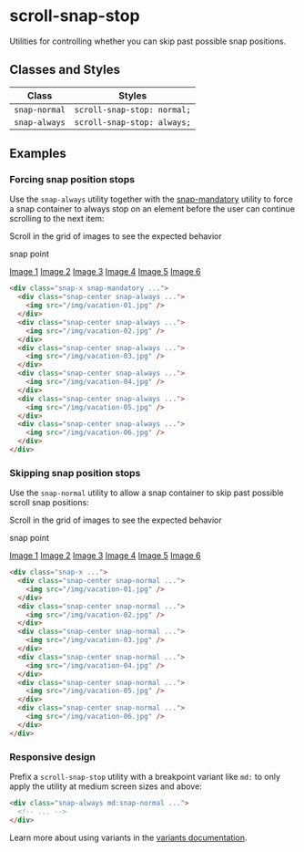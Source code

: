 # scroll-snap-stop

Utilities for controlling whether you can skip past possible snap positions.

## Classes and Styles

| Class        | Styles                      |
|--------------|-----------------------------|
| `snap-normal` | `scroll-snap-stop: normal;` |
| `snap-always` | `scroll-snap-stop: always;` |

## Examples

### Forcing snap position stops

Use the `snap-always` utility together with the [snap-mandatory](https://tailwindcss.com/docs/scroll-snap-type#mandatory-scroll-snapping) utility to force a snap container to always stop on an element before the user can continue scrolling to the next item:

Scroll in the grid of images to see the expected behavior

snap point

[Image 1](https://images.unsplash.com/photo-1604999565976-8913ad2ddb7c?ixlib=rb-1.2.1&ixid=MnwxMjA3fDB8MHxwaG90by1wYWdlfHx8fGVufDB8fHx8&auto=format&fit=crop&w=320&h=160&q=80)
[Image 2](https://images.unsplash.com/photo-1540206351-d6465b3ac5c1?ixlib=rb-1.2.1&ixid=MnwxMjA3fDB8MHxwaG90by1wYWdlfHx8fGVufDB8fHx8&auto=format&fit=crop&w=320&h=160&q=80)
[Image 3](https://images.unsplash.com/photo-1622890806166-111d7f6c7c97?ixlib=rb-1.2.1&ixid=MnwxMjA3fDB8MHxwaG90by1wYWdlfHx8fGVufDB8fHx8&auto=format&fit=crop&w=320&h=160&q=80)
[Image 4](https://images.unsplash.com/photo-1590523277543-a94d2e4eb00b?ixlib=rb-1.2.1&ixid=MnwxMjA3fDB8MHxwaG90by1wYWdlfHx8fGVufDB8fHx8&auto=format&fit=crop&w=320&h=160&q=80)
[Image 5](https://images.unsplash.com/photo-1575424909138-46b05e5919ec?ixlib=rb-1.2.1&ixid=MnwxMjA3fDB8MHxwaG90by1wYWdlfHx8fGVufDB8fHx8&auto=format&fit=crop&w=320&h=160&q=80)
[Image 6](https://images.unsplash.com/photo-1559333086-b0a56225a93c?ixlib=rb-1.2.1&ixid=MnwxMjA3fDB8MHxwaG90by1wYWdlfHx8fGVufDB8fHx8&auto=format&fit=crop&w=320&h=160&q=80)

```html
<div class="snap-x snap-mandatory ...">
  <div class="snap-center snap-always ...">
    <img src="/img/vacation-01.jpg" />
  </div>
  <div class="snap-center snap-always ...">
    <img src="/img/vacation-02.jpg" />
  </div>
  <div class="snap-center snap-always ...">
    <img src="/img/vacation-03.jpg" />
  </div>
  <div class="snap-center snap-always ...">
    <img src="/img/vacation-04.jpg" />
  </div>
  <div class="snap-center snap-always ...">
    <img src="/img/vacation-05.jpg" />
  </div>
  <div class="snap-center snap-always ...">
    <img src="/img/vacation-06.jpg" />
  </div>
</div>
```

### Skipping snap position stops

Use the `snap-normal` utility to allow a snap container to skip past possible scroll snap positions:

Scroll in the grid of images to see the expected behavior

snap point

[Image 1](https://images.unsplash.com/photo-1604999565976-8913ad2ddb7c?ixlib=rb-1.2.1&ixid=MnwxMjA3fDB8MHxwaG90by1wYWdlfHx8fGVufDB8fHx8&auto=format&fit=crop&w=320&h=160&q=80)
[Image 2](https://images.unsplash.com/photo-1540206351-d6465b3ac5c1?ixlib=rb-1.2.1&ixid=MnwxMjA3fDB8MHxwaG90by1wYWdlfHx8fGVufDB8fHx8&auto=format&fit=crop&w=320&h=160&q=80)
[Image 3](https://images.unsplash.com/photo-1622890806166-111d7f6c7c97?ixlib=rb-1.2.1&ixid=MnwxMjA3fDB8MHxwaG90by1wYWdlfHx8fGVufDB8fHx8&auto=format&fit=crop&w=320&h=160&q=80)
[Image 4](https://images.unsplash.com/photo-1590523277543-a94d2e4eb00b?ixlib=rb-1.2.1&ixid=MnwxMjA3fDB8MHxwaG90by1wYWdlfHx8fGVufDB8fHx8&auto=format&fit=crop&w=320&h=160&q=80)
[Image 5](https://images.unsplash.com/photo-1575424909138-46b05e5919ec?ixlib=rb-1.2.1&ixid=MnwxMjA3fDB8MHxwaG90by1wYWdlfHx8fGVufDB8fHx8&auto=format&fit=crop&w=320&h=160&q=80)
[Image 6](https://images.unsplash.com/photo-1559333086-b0a56225a93c?ixlib=rb-1.2.1&ixid=MnwxMjA3fDB8MHxwaG90by1wYWdlfHx8fGVufDB8fHx8&auto=format&fit=crop&w=320&h=160&q=80)

```html
<div class="snap-x ...">
  <div class="snap-center snap-normal ...">
    <img src="/img/vacation-01.jpg" />
  </div>
  <div class="snap-center snap-normal ...">
    <img src="/img/vacation-02.jpg" />
  </div>
  <div class="snap-center snap-normal ...">
    <img src="/img/vacation-03.jpg" />
  </div>
  <div class="snap-center snap-normal ...">
    <img src="/img/vacation-04.jpg" />
  </div>
  <div class="snap-center snap-normal ...">
    <img src="/img/vacation-05.jpg" />
  </div>
  <div class="snap-center snap-normal ...">
    <img src="/img/vacation-06.jpg" />
  </div>
</div>
```

### Responsive design

Prefix a `scroll-snap-stop` utility with a breakpoint variant like `md:` to only apply the utility at medium screen sizes and above:

```html
<div class="snap-always md:snap-normal ...">
  <!-- ... -->
</div>
```

Learn more about using variants in the [variants documentation](https://tailwindcss.com/docs/hover-focus-and-other-states).
